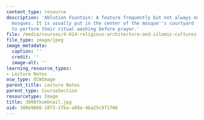 ```yaml
---
content_type: resource
description: 'Ablution Fountain: A feature frequently but not always encountered in
  mosques. It is usually put in the center of the mosque''s courtyard for the worshipers
  to perform their ritual washing before prayer.'
file: /media/courses/4-614-religious-architecture-and-islamic-cultures-fall-2002/300e986610731fbaa88a4ba25c9f1f66_3008thumbnail.jpg
file_type: image/jpeg
image_metadata:
  caption: ''
  credit: ''
  image-alt: ''
learning_resource_types:
- Lecture Notes
ocw_type: OCWImage
parent_title: Lecture Notes
parent_type: CourseSection
resourcetype: Image
title: 3008thumbnail.jpg
uid: 300e9866-1073-1fba-a88a-4ba25c9f1f66
---
```

